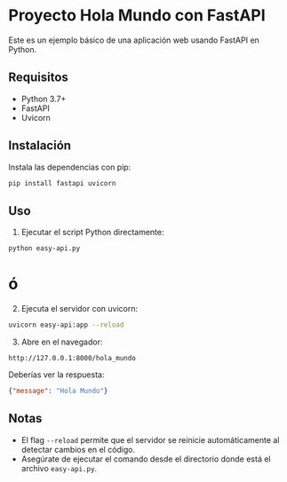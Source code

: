 # Proyecto Hola Mundo con FastAPI

Este es un ejemplo básico de una aplicación web usando FastAPI en Python.

## Requisitos

- Python 3.7+
- FastAPI
- Uvicorn

## Instalación

Instala las dependencias con pip:

```bash
pip install fastapi uvicorn
```

## Uso

1. Ejecutar el script Python directamente:

```bash
python easy-api.py
```

# ó

2. Ejecuta el servidor con uvicorn:

```bash
uvicorn easy-api:app --reload
```

3. Abre en el navegador:

```
http://127.0.0.1:8000/hola_mundo
```

Deberías ver la respuesta:

```json
{"message": "Hola Mundo"}
```

## Notas

- El flag `--reload` permite que el servidor se reinicie automáticamente al detectar cambios en el código.
- Asegúrate de ejecutar el comando desde el directorio donde está el archivo `easy-api.py`.
